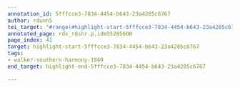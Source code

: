 ```yaml
---
annotation_id: 5fffcce3-7834-4454-b643-23a4285c6767
author: rdunn5
tei_target: "#range(#highlight-start-5fffcce3-7834-4454-b643-23a4285c6767, #highlight-end-5fffcce3-7834-4454-b643-23a4285c6767)"
annotated_page: rdx_r8shr.p.idm55285600
page_index: 41
target: highlight-start-5fffcce3-7834-4454-b643-23a4285c6767
tags:
- walker-southern-harmony-1849
end_target: highlight-end-5fffcce3-7834-4454-b643-23a4285c6767

---
```

